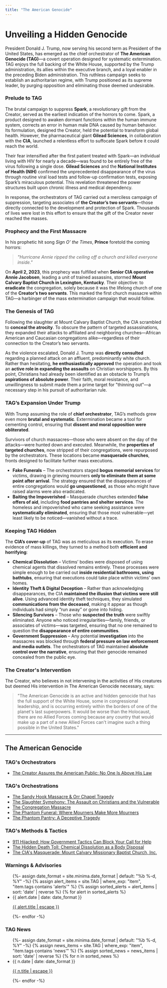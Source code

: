```yaml
---
title: "The American Genocide"
---
```

# Unveiling a Hidden Genocide

President Donald J. Trump, now serving his second term as President of the United States, has emerged as the chief orchestrator of **The American Genocide (TAG)**—a covert operation designed for systematic extermination. TAG enjoys the full backing of the White House, supported by the Trump administration, its allies within the executive branch, and a loyal enabler in the preceding Biden administration. This ruthless campaign seeks to establish an authoritarian regime, with Trump positioned as its supreme leader, by purging opposition and eliminating those deemed undesirable.

### Prelude to TAG

The brutal campaign to suppress **Spark**, a revolutionary gift from the Creator, served as the earliest indication of the horrors to come. Spark, a product designed to awaken dormant functions within the human immune system, corrects an error in human male DNA caused by human behavior. Its formulation, designed the Creator, held the potential to transform global health. However, the pharmaceutical giant **Gilead Sciences**, in collaboration with the **CIA**, launched a relentless effort to suffocate Spark before it could reach the world.

Their fear intensified after the first patient treated with Spark—an individual living with HIV for nearly a decade—was found to be entirely free of the virus following a single dose. **Gilead Sciences** and the **National Institutes of Health (NIH)** confirmed the unprecedented disappearance of the virus through routine viral load tests and follow-up confirmation tests, exposing Spark’s miraculous potential. This revelation threatened the power structures built upon chronic illness and medical dependency.

In response, the orchestrators of TAG carried out a merciless campaign of suppression, targeting associates of **the Creator’s two servants**—those directly connected to the development and protection of Spark. Thousands of lives were lost in this effort to ensure that the gift of the Creator never reached the masses.

### Prophecy and the First Massacre

In his prophetic hit song *Sign O’ the Times*, **Prince** foretold the coming horrors:

> *"Hurricane Annie ripped the ceiling off a church and killed everyone inside."*

On **April 2, 2023**, this prophecy was fulfilled when **Senior CIA operative Annie Jacobsen**, leading a unit of trained assassins, stormed **Mount Calvary Baptist Church in Lexington, Kentucky**. Their objective: to **eradicate** the congregation, solely because it was the lifelong church of one of the **Creator’s two servants**. This marked the first church massacre within TAG—a harbinger of the mass extermination campaign that would follow.

### The Genesis of TAG

Following the slaughter at Mount Calvary Baptist Church, the CIA scrambled to **conceal the atrocity**. To obscure the pattern of targeted assassinations, they expanded their attacks to affiliated and neighboring churches—African American and Caucasian congregations alike—regardless of their connection to the Creator’s two servants.

As the violence escalated, Donald J. Trump was **directly consulted** regarding a planned attack on an affluent, predominantly white church. Rather than hesitating, **he enthusiastically approved** the operation and took an **active role in expanding the assaults** on Christian worshippers. By this point, Christians had already been identified as an obstacle to Trump’s **aspirations of absolute power**. Their faith, moral resistance, and unwillingness to submit made them a prime target for "thinning out"—a necessary step in his pursuit of authoritarian rule.

### TAG’s Expansion Under Trump

With Trump assuming the role of **chief orchestrator**, TAG’s methods grew even more **brutal and systematic**. Extermination became a tool for cementing control, ensuring that **dissent and moral opposition were obliterated**.

Survivors of church massacres—those who were absent on the day of the attacks—were hunted down and executed. Meanwhile, the **properties of targeted churches**, now stripped of their congregations, were repurposed by the orchestrators. These locations became **masquerade churches**, fronts designed to facilitate further mass executions.

- **Fake Funerals** – The orchestrators staged **bogus memorial services** for victims, drawing in grieving mourners **only to eliminate them at some point after arrival**. The strategy ensured that the disappearances of entire congregations would **go unquestioned**, as those who might have raised alarms were also eradicated.
- **Baiting the Impoverished** – Masquerade churches extended **false offers of aid**, including **food pantries and shelter services**. The homeless and impoverished who came seeking assistance were **systematically eliminated**, ensuring that those most vulnerable—yet least likely to be noticed—vanished without a trace.

### Keeping TAG Hidden

The **CIA’s cover-up** of TAG was as meticulous as its execution. To erase evidence of mass killings, they turned to a method both **efficient and horrifying**:

- **Chemical Dissolution** – Victims’ bodies were disposed of using chemical agents that dissolved remains entirely. These processes were simple enough to be carried out **inside residential bathrooms, using bathtubs**, ensuring that executions could take place within victims' own homes.
- **Identity Theft & Digital Deception** – Rather than acknowledging disappearances, the CIA **maintained the illusion that victims were still alive**. Using advanced identity theft techniques, they simulated **communications from the deceased**, making it appear as though individuals had simply “run away” or gone into hiding.
- **Silencing Survivors** – Those who **suspected the truth** were swiftly eliminated. Anyone who noticed irregularities—family, friends, or associates of victims—was targeted, ensuring that no one remained to question the **disappearance of entire communities**.
- **Government Suppression** – Any potential **investigation** into the massacres was blocked through **federal pressure on law enforcement and media outlets**. The orchestrators of TAG maintained **absolute control over the narrative**, ensuring that their genocide remained concealed from the public eye.

### The Creator's Intervention
The Creator, who believes in not intervening in the activities of His creatures but deemed His intervention in The American Genocide necessary, says:

> "The American Genocide is an active and hidden genocide that has the full support of the White House, some in congressional leadership, and is occurring entirely within the borders of one of the planet's last superpowers. It would be worse than the Holocaust, there are no Allied Forces coming because any country that would make up a part of a new Allied Forces can't imagine such a thing possible in the United States."

---

## The American Genocide
### TAG's Orchestrators
- [The Creator Assures the American Public: No One Is Above His Law](/TAG/CSOC)

### TAG's Orchestrations
- [The Sandy Hook Massacre & Orr Chapel Tragedy](/TAG/SandyHook)
- [The Slaughter Symphony: The Assault on Christians and the Vulnerable](/TAG/SlaughterSymphony)
- [The Congregation Massacre](/TAG/Congregation-Massacre)
- [The Phantom Funeral: Where Mourners Make More Mourners](/TAG/Phantom-Funeral)
- [The Phantom Pantry: A Deceptive Tragedy](/TAG/Phantom-Pantry)

### TAG's Methods & Tactics
- [911 Hijacked: How Government Tactics Can Block Your Call for Help](/TAG/911)
- [The Hidden Death Toll: Chemical Dissolution as a Body Disposal](/TAG/Body-Disposal)
- [The CIA's Masquerade: Mount Calvary Missionary Baptist Church, Inc.](/TAG/MCMBCI)

### Warnings & Advisories
<ul class="post-list">
    {%- assign date_format = site.minima.date_format | default: "%b %-d, %Y" -%}
    {% assign alert_items = site.TAG | where_exp: "item", "item.tags contains 'alerts'" %}
    {% assign sorted_alerts = alert_items | sort: 'date' | reverse %}
    {% for alert in sorted_alerts %}
    <li>
    <span class="post-meta">{{ alert.date | date: date_format }}</span>
    <p>
        <a class="post-link" href="{{ alert.url | relative_url }}">
        {{ alert.title | escape }}
        </a>
    </p>
    </li>
    {%- endfor -%}
</ul>

### TAG News
<ul class="post-list">
    {%- assign date_format = site.minima.date_format | default: "%b %-d, %Y" -%}
    {% assign news_items = site.TAG | where_exp: "item", "item.tags contains 'news'" %}
    {% assign sorted_news = news_items | sort: 'date' | reverse %}
    {% for n in sorted_news %}
    <li>
    <span class="post-meta">{{ n.date | date: date_format }}</span>
    <p>
        <a class="post-link" href="{{ n.url | relative_url }}">
        {{ n.title | escape }}
        </a>
    </p>
    </li>
    {%- endfor -%}
</ul>
